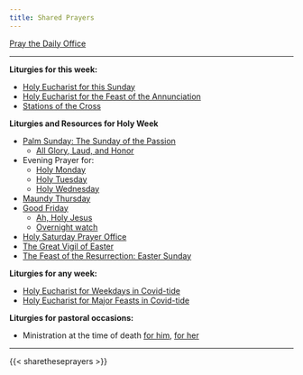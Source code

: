 ```yaml
---
title: Shared Prayers
---
```


[Pray the Daily Office](daily/)

-------------

**Liturgies for this week:**

- [Holy Eucharist for this Sunday](archive/he-current)
- [Holy Eucharist for the Feast of the Annunciation](archive/2021/auto/he-annunciation)
- [Stations of the Cross](seasons/lent/stationscross)

**Liturgies and Resources for Holy Week**
- [Palm Sunday: The Sunday of the Passion](archive/2021/auto/palmsunday)
    - [All Glory, Laud, and Honor](https://www.youtube.com/watch?v=h3a8fTTrAdE)
- Evening Prayer for:
    - [Holy Monday](archive/2021/ep-holymonday)
    - [Holy Tuesday](archive/2021/ep-holytuesday)
    - [Holy Wednesday](archive/2021/ep-holywednesday)
- [Maundy Thursday](archive/2021/auto/maundythursday)
- [Good Friday](archive/2021/auto/goodfriday)
    - [Ah, Holy Jesus](https://vimeo.com/522382442)
	- [Overnight watch](https://www.stthomasglassboro.org/zoom)
- [Holy Saturday Prayer Office](archive/2021/auto/holysaturday)
- [The Great Vigil of Easter](archive/2021/auto/eastervigil)
- [The Feast of the Resurrection: Easter Sunday](archive/2021/auto/resurrection3)

**Liturgies for any week:**
- [Holy Eucharist for Weekdays in Covid-tide](archive/he-covid-weekday)
- [Holy Eucharist for Major Feasts in Covid-tide](archive/he-covid-feasts)

**Liturgies for pastoral occasions:**
- Ministration at the time of death [for him](archive/occasions/atdeath-m), [for her](archive/occasions/atdeath-f)
------------

{{< sharetheseprayers >}}

